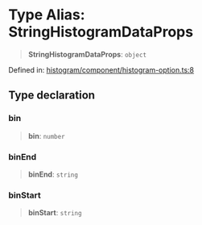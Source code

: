 # Type Alias: StringHistogramDataProps

> **StringHistogramDataProps**: `object`

Defined in: [histogram/component/histogram-option.ts:8](https://github.com/GeoDaCenter/openassistant/blob/36f516b8229288259590b2d9dab3b10cbfc3cbfd/packages/echarts/src/histogram/component/histogram-option.ts#L8)

## Type declaration

### bin

> **bin**: `number`

### binEnd

> **binEnd**: `string`

### binStart

> **binStart**: `string`
